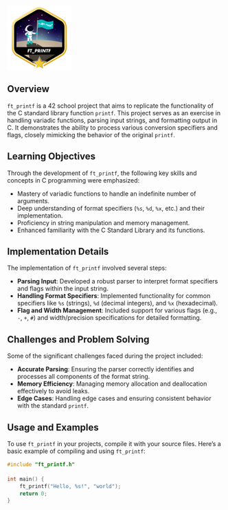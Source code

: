 ![Badge Name](ft_printfm.png)

## Overview
`ft_printf` is a 42 school project that aims to replicate the functionality of the C standard library function `printf`. This project serves as an exercise in handling variadic functions, parsing input strings, and formatting output in C. It demonstrates the ability to process various conversion specifiers and flags, closely mimicking the behavior of the original `printf`.

## Learning Objectives
Through the development of `ft_printf`, the following key skills and concepts in C programming were emphasized:
- Mastery of variadic functions to handle an indefinite number of arguments.
- Deep understanding of format specifiers (`%s`, `%d`, `%x`, etc.) and their implementation.
- Proficiency in string manipulation and memory management.
- Enhanced familiarity with the C Standard Library and its functions.

## Implementation Details
The implementation of `ft_printf` involved several steps:
- **Parsing Input**: Developed a robust parser to interpret format specifiers and flags within the input string.
- **Handling Format Specifiers**: Implemented functionality for common specifiers like `%s` (strings), `%d` (decimal integers), and `%x` (hexadecimal).
- **Flag and Width Management**: Included support for various flags (e.g., `-`, `+`, `#`) and width/precision specifications for detailed formatting.

## Challenges and Problem Solving
Some of the significant challenges faced during the project included:
- **Accurate Parsing**: Ensuring the parser correctly identifies and processes all components of the format string.
- **Memory Efficiency**: Managing memory allocation and deallocation effectively to avoid leaks.
- **Edge Cases**: Handling edge cases and ensuring consistent behavior with the standard `printf`.

## Usage and Examples
To use `ft_printf` in your projects, compile it with your source files. Here’s a basic example of compiling and using `ft_printf`:

```c
#include "ft_printf.h"

int main() {
    ft_printf("Hello, %s!", "world");
    return 0;
}
